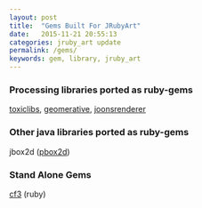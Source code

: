 ```yaml
---
layout: post
title:  "Gems Built For JRubyArt"
date:   2015-11-21 20:55:13
categories: jruby_art update
permalink: /gems/
keywords: gem, library, jruby_art
---
```


### Processing libraries ported as ruby-gems

[toxiclibs][tox], [geomerative][geom], [joonsrenderer][joons]

### Other java libraries ported as ruby-gems

jbox2d ([pbox2d][jbox2d])

### Stand Alone Gems

[cf3][cf3] (ruby)

[tox]:https://github.com/ruby-processing/toxicgem
[geom]:https://ruby-processing.github.io/geomerativegem/
[jbox2d]:https://github.com/ruby-processing/jbox2d
[cf3]:https://github.com/monkstone/cf3ruby
[joons]:https://ruby-processing.github.io/joonsrenderer/
